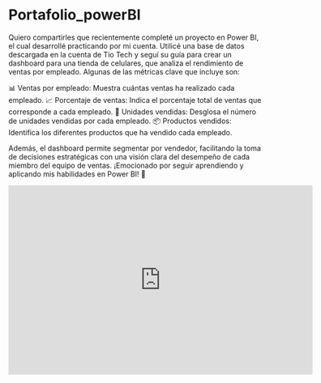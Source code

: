 # Portafolio_powerBI
Quiero compartirles que recientemente completé un proyecto en Power BI, el cual desarrollé practicando por mi cuenta. Utilicé una base de datos descargada en la cuenta de Tio Tech y seguí su guía para crear un dashboard para una tienda de celulares, que analiza el rendimiento de ventas por empleado. Algunas de las métricas clave que incluye son:

📊 Ventas por empleado: Muestra cuántas ventas ha realizado cada empleado.
📈 Porcentaje de ventas: Indica el porcentaje total de ventas que corresponde a cada empleado.
🔢 Unidades vendidas: Desglosa el número de unidades vendidas por cada empleado.
📦 Productos vendidos: Identifica los diferentes productos que ha vendido cada empleado.

Además, el dashboard permite segmentar por vendedor, facilitando la toma de decisiones estratégicas con una visión clara del desempeño de cada miembro del equipo de ventas. ¡Emocionado por seguir aprendiendo y aplicando mis habilidades en Power BI! 🚀

<iframe title="Primer proyecto" width="600" height="373.5" src="https://app.powerbi.com/view?r=eyJrIjoiYWFkYjBhOWYtZjRjMy00ZTdiLWExMWItOTM5N2Q5OWZhNTIyIiwidCI6IjBmNzg1NDlkLTNlZWMtNDNhZi1iNTZhLTZmN2IwNDJkNmM5YSIsImMiOjR9" frameborder="0" allowFullScreen="true"></iframe>
